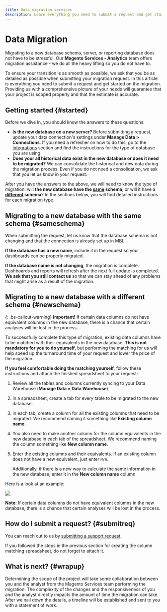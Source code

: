 ```yaml
---
title: Data migration services
description: Learn everything you need to submit a request and get started on the migration.
---
```

# Data Migration

Migrating to a new database schema, server, or reporting database does not have to be stressful. Our **Magento Services - Analytics** team offers migration assistance - we do all the heavy lifting so you do not have to.

To ensure your transition is as smooth as possible, we ask that you be as detailed as possible when submitting your migration request. In this article is everything you need to submit a request and get started on the migration. Providing us with a comprehensive picture of your needs will guarantee that your project is scoped properly and that the estimate is accurate.

## Getting started {#started}

Before we dive in, you should know the answers to these questions:

* **Is the new database on a new server?** Before submitting a request, update your data connection's settings under **Manage Data > Connections**. If you need a refresher on how to do this, go to the [Integrations](../integrations/integrations.md) section and find the instructions for the type of database you are using.
* **Does your all historical data exist in the new database or does it need to be migrated?** We can consolidate the historical and new data during the migration process. Even if you do not need a consolidation, we ask that you let us know in your request.

After you have the answers to the above, we will need to know the type of migration: will **the new database have the [<u>same</u>](#sameschema) schema**, or will it have a **[<u>different</u>](#newschema) schema**? In the sections below, you will find detailed instructions for each migration type.

## Migrating to a new database with the same schema {#sameschema}

When submitting the request, let us know that the database schema is not changing and that the connection is already set up in MBI.

**If the database has a new name**, include it in the request so your dashboards can be properly migrated.

**If the database name is not changing**, the migration is complete. Dashboards and reports will refresh after the next full update is completed. **We ask that you still contact us** so that we can stay ahead of any problems that might arise as a result of the migration.

## Migrating to a new database with a different schema {#newschema}

{: .bs-callout-warning}
**Important!**  If certain data columns do not have equivalent columns in the new database, there is a chance that certain analyses will be lost in the process.

To successfully complete this type of migration, existing data columns have to be matched with their equivalents in the new database. **This is not mandatory for you to do yourself**, but performing the matching for us will help speed up the turnaround time of your request and lower the price of the migration.

**If you feel comfortable doing the matching yourself,** follow these instructions and attach the finished spreadsheet to your request:

1. Review all the tables and columns currently syncing to your Data Warehouse (**Manage Data > Data Warehouse**).
1. In a spreadsheet, create a tab for every table to be migrated to the new database.
1. In each tab, create a column for all the existing columns that need to be migrated. We recommend naming it something like **Existing column name**.
1. You also need to make another column for the column equivalents in the new database in each tab of the spreadsheet. We recommend naming the column something like **New column name**.
1. Enter the existing columns and their equivalents. If an existing column does not have a new equivalent, just enter `N/A`.

    Additionally, if there is a new way to calculate the same information in the new database, enter it in the **New column name** column.

Here is a look at an example:

![](../../mbi/assets/Migration_Spreadsheet.png)

**Note:** If certain data columns do not have equivalent columns in the new database, there is a chance that certain analyses will be lost in the process.

## How do I submit a request? {#submitreq}

You can reach out to us by [submitting a support request](../../getting-started/support.md).

If you followed the steps in the previous section for creating the column matching spreadsheet, do not forget to attach it.

## What is next? {#wrapup}

Determining the scope of the project will take some collaboration between you and the analyst from the Magento Services team performing the migration. The complexity of the changes and the responsiveness of you and the analyst directly impacts the amount of time the migration can take. After we nail down the details, a timeline will be established and sent to you with a statement of work.
